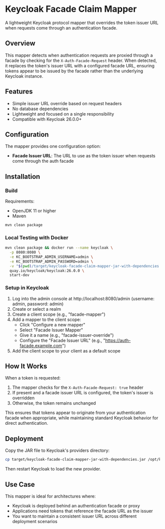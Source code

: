 # Keycloak Facade Claim Mapper

A lightweight Keycloak protocol mapper that overrides the token issuer URL when requests come through an authentication facade.

## Overview

This mapper detects when authentication requests are proxied through a facade by checking for the `X-Auth-Facade-Request` header. When detected, it replaces the token's issuer URL with a configured facade URL, ensuring tokens appear to be issued by the facade rather than the underlying Keycloak instance.

## Features

- Simple issuer URL override based on request headers
- No database dependencies
- Lightweight and focused on a single responsibility
- Compatible with Keycloak 26.0.0+

## Configuration

The mapper provides one configuration option:

- **Facade Issuer URL**: The URL to use as the token issuer when requests come through the auth facade

## Installation

### Build

Requirements:
- OpenJDK 11 or higher
- Maven

```bash
mvn clean package
```

### Local Testing with Docker

```bash
mvn clean package && docker run --name keycloak \
  -p 8080:8080 \
  -e KC_BOOTSTRAP_ADMIN_USERNAME=admin \
  -e KC_BOOTSTRAP_ADMIN_PASSWORD=admin \
  -v "$(pwd)/target/keycloak-facade-claim-mapper-jar-with-dependencies.jar:/opt/keycloak/providers/keycloak-facade-claim-mapper-jar-with-dependencies.jar" \
  quay.io/keycloak/keycloak:26.0.0 \
  start-dev
```

### Setup in Keycloak

1. Log into the admin console at http://localhost:8080/admin (username: admin, password: admin)
2. Create or select a realm
3. Create a client scope (e.g., "facade-mapper")
4. Add a mapper to the client scope:
   - Click "Configure a new mapper"
   - Select "Facade Issuer Mapper"
   - Give it a name (e.g., "facade-issuer-override")
   - Configure the "Facade Issuer URL" (e.g., "https://auth-facade.example.com")
5. Add the client scope to your client as a default scope

## How It Works

When a token is requested:

1. The mapper checks for the `X-Auth-Facade-Request: true` header
2. If present and a facade issuer URL is configured, the token's issuer is overridden
3. Otherwise, the token remains unchanged

This ensures that tokens appear to originate from your authentication facade when appropriate, while maintaining standard Keycloak behavior for direct authentication.

## Deployment

Copy the JAR file to Keycloak's providers directory:

```bash
cp target/keycloak-facade-claim-mapper-jar-with-dependencies.jar /opt/keycloak/providers/
```

Then restart Keycloak to load the new provider.

## Use Case

This mapper is ideal for architectures where:
- Keycloak is deployed behind an authentication facade or proxy
- Applications need tokens that reference the facade URL as the issuer
- You want to maintain a consistent issuer URL across different deployment scenarios
